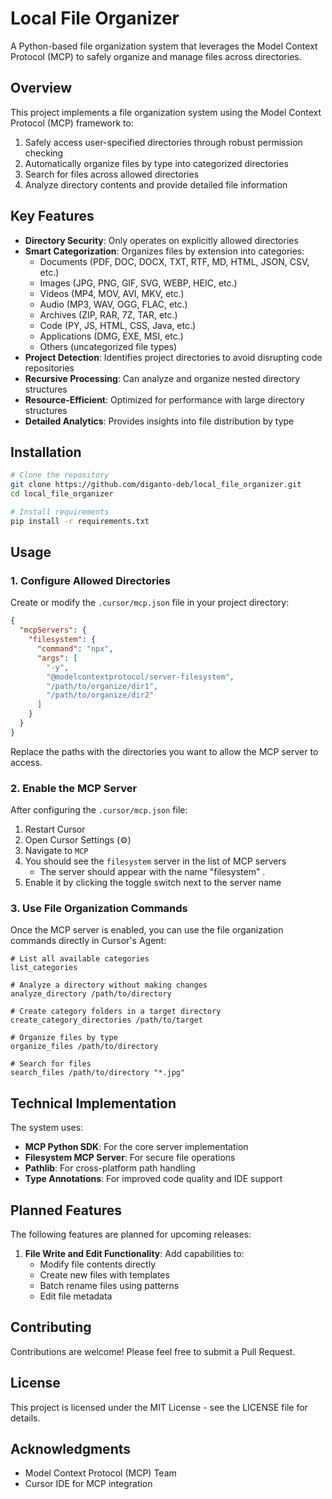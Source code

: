# Local File Organizer

A Python-based file organization system that leverages the Model Context Protocol (MCP) to safely organize and manage files across directories.

## Overview

This project implements a file organization system using the Model Context Protocol (MCP) framework to:

1. Safely access user-specified directories through robust permission checking
2. Automatically organize files by type into categorized directories
3. Search for files across allowed directories
4. Analyze directory contents and provide detailed file information

## Key Features

- **Directory Security**: Only operates on explicitly allowed directories
- **Smart Categorization**: Organizes files by extension into categories:
  - Documents (PDF, DOC, DOCX, TXT, RTF, MD, HTML, JSON, CSV, etc.)
  - Images (JPG, PNG, GIF, SVG, WEBP, HEIC, etc.)
  - Videos (MP4, MOV, AVI, MKV, etc.)
  - Audio (MP3, WAV, OGG, FLAC, etc.)
  - Archives (ZIP, RAR, 7Z, TAR, etc.)
  - Code (PY, JS, HTML, CSS, Java, etc.)
  - Applications (DMG, EXE, MSI, etc.)
  - Others (uncategorized file types)
- **Project Detection**: Identifies project directories to avoid disrupting code repositories
- **Recursive Processing**: Can analyze and organize nested directory structures
- **Resource-Efficient**: Optimized for performance with large directory structures
- **Detailed Analytics**: Provides insights into file distribution by type

## Installation

```bash
# Clone the repository
git clone https://github.com/diganto-deb/local_file_organizer.git
cd local_file_organizer

# Install requirements
pip install -r requirements.txt
```

## Usage

### 1. Configure Allowed Directories

Create or modify the `.cursor/mcp.json` file in your project directory:

```json
{
  "mcpServers": {
    "filesystem": {
      "command": "npx",
      "args": [
        "-y",
        "@modelcontextprotocol/server-filesystem",
        "/path/to/organize/dir1",
        "/path/to/organize/dir2"
      ]
    }
  }
}
```

Replace the paths with the directories you want to allow the MCP server to access.

### 2. Enable the MCP Server

After configuring the `.cursor/mcp.json` file:

1. Restart Cursor
2. Open Cursor Settings (⚙️)
3. Navigate to `MCP`
4. You should see the `filesystem` server in the list of MCP servers
   - The server should appear with the name "filesystem" . 
5. Enable it by clicking the toggle switch next to the server name

### 3. Use File Organization Commands

Once the MCP server is enabled, you can use the file organization commands directly in Cursor's Agent:

```
# List all available categories
list_categories

# Analyze a directory without making changes
analyze_directory /path/to/directory

# Create category folders in a target directory
create_category_directories /path/to/target

# Organize files by type
organize_files /path/to/directory

# Search for files
search_files /path/to/directory "*.jpg"
```

## Technical Implementation

The system uses:

- **MCP Python SDK**: For the core server implementation
- **Filesystem MCP Server**: For secure file operations
- **Pathlib**: For cross-platform path handling
- **Type Annotations**: For improved code quality and IDE support

## Planned Features

The following features are planned for upcoming releases:

1. **File Write and Edit Functionality**: Add capabilities to:
   - Modify file contents directly
   - Create new files with templates
   - Batch rename files using patterns
   - Edit file metadata

## Contributing

Contributions are welcome! Please feel free to submit a Pull Request.

## License

This project is licensed under the MIT License - see the LICENSE file for details.

## Acknowledgments

- Model Context Protocol (MCP) Team
- Cursor IDE for MCP integration 
